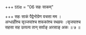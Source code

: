 +++
title = "06 सहः साकम्"

+++
सहः साकं पैद्वेनोग्रेण वचसा मम ।  
अन्धाहींश्च सृञ्जयांश्च शफकांश्च रथव्रयः ।सृजयाश्च  
सहसा सह उत्पत्य तान् सर्वाङ् अरसाङ् अकः ॥ ७ ॥